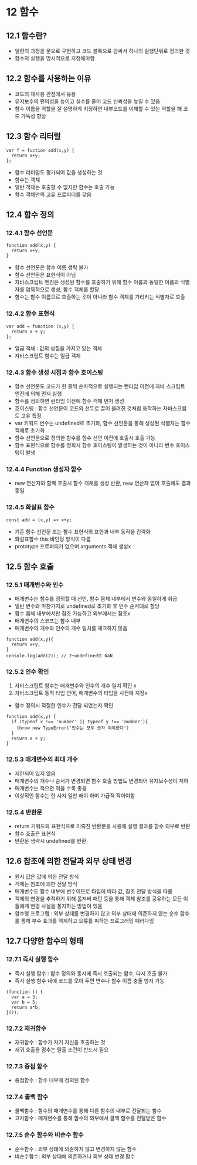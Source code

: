 # 12 함수

## 12.1 함수란?

- 일련의 과정을 문으로 구현하고 코드 블록으로 감싸서 하나의 실행단위로 정의한 것
- 함수의 실행을 명시적으로 지정해야함

## 12.2 함수를 사용하는 이유

- 코드의 재사용 관점에서 유용
- 유지보수의 편의성을 높이고 실수를 줄어 코드 신뢰성을 높일 수 있음
- 함수 이름을 역할을 잘 설명하게 지정하면 내부코드를 이해할 수 있는 역할을 해 코드 가독성 향상

## 12.3 함수 리터럴

```
var f = fuction add(x,y) {
  return x+y;
};
```

- 함수 리터럴도 평가되어 값을 생성하는 것
- 함수는 객체
- 일반 객체는 호출할 수 없지만 함수는 호출 가능
- 함수 객체만의 고유 프로퍼티를 갖음

## 12.4 함수 정의

### 12.4.1 함수 선언문

```
function add(x,y) {
  return x+y;
}
```

- 함수 선언문은 함수 이름 생략 불가
- 함수 선언문은 표현식이 아님
- 자바스크립트 엔진은 생성된 함수를 호출하기 위해 함수 이름과 동일한 이름의 식별자를 암묵적으로 생성, 함수 객체를 할당
- 함수는 함수 이름으로 호출하는 것이 아니라 함수 객체를 가리키는 식별자로 호출

### 12.4.2 함수 표현식

```
var add = function (x,y) {
  return x + y;
};
```

- 일급 객체 : 값의 성질을 가지고 있는 객체
- 자바스크립트 함수는 일급 객체

### 12.4.3 함수 생성 시점과 함수 호이스팅

- 함수 선언문도 코드가 한 줄씩 순차적으로 실행되는 런타임 이전에 자바 스크립트 엔진에 의해 먼저 실행
- 함수를 정의하면 런타임 이전에 함수 객체 먼저 생성
- 호이스팅 : 함수 선언문이 코드의 선두로 끌어 올려진 것처럼 동작하는 자바스크립트 고유 특징
- var 키워드 변수는 undefined로 초기화, 함수 선언문을 통해 생성된 식별자는 함수 객체로 초기화
- 함수 선언문으로 정의한 함수를 함수 선언 이전에 호출시 호출 가능
- 함수 표현식으로 함수를 정희시 함수 호이스팅이 발생하는 것이 아니라 변수 호이스팅이 발생

### 12.4.4 Function 생성자 함수

- new 연산자와 함께 호출시 함수 객체를 생성 반환, new 연산자 없이 호출해도 결과 동일

### 12.4.5 화살표 함수

```
const add = (x,y) => x+y;
```

- 기존 함수 선언문 또는 함수 표현식의 표현과 내부 동작을 간략화
- 화살표함수 this 바인딩 방식이 다름
- prototype 프로퍼티가 없으며 arguments 객체 생성x

## 12.5 함수 호출

### 12.5.1 매개변수와 인수

- 매개변수는 함수를 정의할 때 선언, 함수 몸체 내부에서 변수와 동일하게 취급
- 일반 변수와 마찬가지로 undefined로 초기화 후 인수 순서대로 할당
- 함수 몸체 내부에서만 참조 가능하고 외부에서는 참조x
- 매개변수의 스코프는 함수 내부
- 매개변수의 개수와 인수의 개수 일치를 체크하지 않음

```
function add(x,y){
  return x+y;
}
console.log(add(2)); // 2+undefined로 NaN
```

### 12.5.2 인수 확인

1. 자바스크립트 함수는 매개변수와 인수의 개수 일치 확인 x
2. 자바스크립트 동적 타입 언어, 매개변수의 타입을 사전에 지정x

- 함수 정의시 적절한 인수가 전달 되었는지 확인

```
function add(x,y) {
  if (typeof x !== 'number' || typeof y !== 'number'){
    throw new TypeError('인수는 모두 숫자 여야한다')
  }
  return x + y;
}
```

### 12.5.3 매개변수의 최대 개수

- 제한되어 있지 않음
- 매개변수의 개수나 순서가 변경되면 함수 호출 방법도 변경되어 유지보수성이 저하
- 매개변수는 적으면 적을 수록 좋음
- 이상적인 함수는 한 사지 일만 해야 하며 가급적 작아야함

### 12.5.4 반환문

- return 키워드와 표현식으로 이뤄진 반환문을 사용해 실행 결과를 함수 외부로 반환
- 함수 호출은 표현식
- 반환문 생략시 undefined를 반환

## 12.6 참조에 의한 전달과 외부 상태 변경

- 원시 값은 값에 의한 전달 방식
- 객체는 참조에 의한 전달 방식
- 매개변수도 함수 내부에 변수이므로 타입에 따라 값, 참조 전달 방식을 따름
- 객체의 변경을 추적하기 위해 옵저버 패턴 등을 통해 객체 참조를 공유하는 모든 이들에게 변경 사실을 통지하는 방법이 있음
- 함수형 프로그램 : 외부 상태를 변경하지 않고 외부 상태에 의존하지 않는 순수 함수를 통해 부수 효과를 억제하고 오류를 피하는 프로그래밍 패러다임

## 12.7 다양한 함수의 형태

### 12.7.1 즉시 실행 함수

- 즉시 실행 함수 : 함수 정의와 동시에 즉시 호출되는 함수, 다시 호출 불가
- 즉시 실행 함수 내에 코드를 모아 두면 변수나 함수 이름 충돌 방지 가능

```
(function () {
  var a = 3;
  var b = 5;
  return a*b;
}());
```

### 12.7.2 재귀함수

- 재귀함수 : 함수가 자기 자신을 호출하는 것
- 재귀 호출을 멈추는 탈출 조건이 반드시 필요

### 12.7.3 중첩 함수

- 중첩함수 : 함수 내부에 정의된 함수

### 12.7.4 콜백 함수

- 콜백함수 : 함수의 매개변수를 통해 다른 함수의 내부로 전달되는 함수
- 고차함수 : 매개변수를 통해 함수의 외부에서 콜백 함수를 전달받은 함수

### 12.7.5 순수 함수와 비순수 함수

- 순수함수 : 외부 상태에 의존하지 않고 변경하지 않는 함수
- 비순수함수: 외부 상태에 의존하거나 회부 상태 변경 함수
